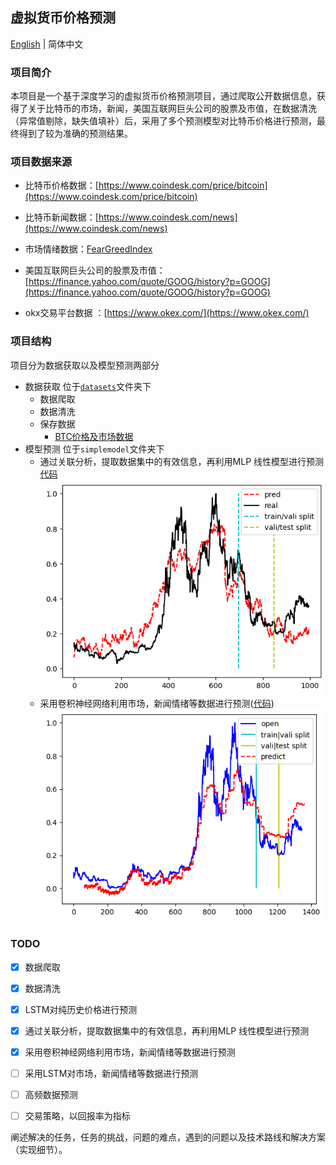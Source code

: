 ## 虚拟货币价格预测
[English](./README.md) | 简体中文
### 项目简介
本项目是一个基于深度学习的虚拟货币价格预测项目，通过爬取公开数据信息，获得了关于比特币的市场，新闻，美国互联网巨头公司的股票及市值，在数据清洗（异常值剔除，缺失值填补）后，采用了多个预测模型对比特币价格进行预测，最终得到了较为准确的预测结果。
### 项目数据来源
- 比特币价格数据：[https://www.coindesk.com/price/bitcoin](https://www.coindesk.com/price/bitcoin)
- 比特币新闻数据：[https://www.coindesk.com/news](https://www.coindesk.com/news)
- 市场情绪数据：[FearGreedIndex](https://api.alternative.me/fng/?limit=2000&date_format=us)

- 美国互联网巨头公司的股票及市值：[https://finance.yahoo.com/quote/GOOG/history?p=GOOG](https://finance.yahoo.com/quote/GOOG/history?p=GOOG)
- okx交易平台数据 ：[https://www.okex.com/](https://www.okex.com/)
### 项目结构
项目分为数据获取以及模型预测两部分
- 数据获取
    位于[`datasets`](./datasets/dataGain.py)文件夹下
    - 数据爬取
    - 数据清洗
    - 保存数据
        - [BTC价格及市场数据](./datasets/demodata.csv)
- 模型预测
    位于`simplemodel`文件夹下
    - 通过关联分析，提取数据集中的有效信息，再利用MLP 线性模型进行预测[代码](mlp.ipynb) 
    ![res](images/image.png)
    - 采用卷积神经网络利用市场，新闻情绪等数据进行预测([代码](longtermprediction.ipynb))
    ![resConv](images/image2.png)
### TODO
- [x] 数据爬取
- [x] 数据清洗
- [x] LSTM对纯历史价格进行预测
- [x] 通过关联分析，提取数据集中的有效信息，再利用MLP 线性模型进行预测
- [x] 采用卷积神经网络利用市场，新闻情绪等数据进行预测
- [ ] 采用LSTM对市场，新闻情绪等数据进行预测
- [ ] 高频数据预测
- [ ] 交易策略，以回报率为指标


阐述解决的任务，任务的挑战，问题的难点，遇到的问题以及技术路线和解决方案（实现细节）。
